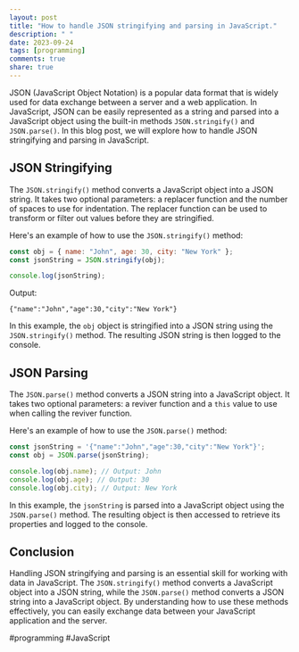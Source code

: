 ```yaml
---
layout: post
title: "How to handle JSON stringifying and parsing in JavaScript."
description: " "
date: 2023-09-24
tags: [programming]
comments: true
share: true
---
```


JSON (JavaScript Object Notation) is a popular data format that is widely used for data exchange between a server and a web application. In JavaScript, JSON can be easily represented as a string and parsed into a JavaScript object using the built-in methods `JSON.stringify()` and `JSON.parse()`. In this blog post, we will explore how to handle JSON stringifying and parsing in JavaScript.

## JSON Stringifying

The `JSON.stringify()` method converts a JavaScript object into a JSON string. It takes two optional parameters: a replacer function and the number of spaces to use for indentation. The replacer function can be used to transform or filter out values before they are stringified.

Here's an example of how to use the `JSON.stringify()` method:

```javascript
const obj = { name: "John", age: 30, city: "New York" };
const jsonString = JSON.stringify(obj);

console.log(jsonString);
```

Output:
```
{"name":"John","age":30,"city":"New York"}
```

In this example, the `obj` object is stringified into a JSON string using the `JSON.stringify()` method. The resulting JSON string is then logged to the console.

## JSON Parsing

The `JSON.parse()` method converts a JSON string into a JavaScript object. It takes two optional parameters: a reviver function and a `this` value to use when calling the reviver function.

Here's an example of how to use the `JSON.parse()` method:

```javascript
const jsonString = '{"name":"John","age":30,"city":"New York"}';
const obj = JSON.parse(jsonString);

console.log(obj.name); // Output: John
console.log(obj.age); // Output: 30
console.log(obj.city); // Output: New York
```

In this example, the `jsonString` is parsed into a JavaScript object using the `JSON.parse()` method. The resulting object is then accessed to retrieve its properties and logged to the console.

## Conclusion

Handling JSON stringifying and parsing is an essential skill for working with data in JavaScript. The `JSON.stringify()` method converts a JavaScript object into a JSON string, while the `JSON.parse()` method converts a JSON string into a JavaScript object. By understanding how to use these methods effectively, you can easily exchange data between your JavaScript application and the server.

#programming #JavaScript
